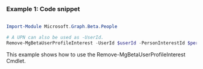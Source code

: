 ### Example 1: Code snippet

```powershell

Import-Module Microsoft.Graph.Beta.People

# A UPN can also be used as -UserId.
Remove-MgBetaUserProfileInterest -UserId $userId -PersonInterestId $personInterestId

```
This example shows how to use the Remove-MgBetaUserProfileInterest Cmdlet.

